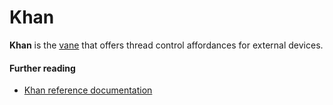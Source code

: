 # Khan

**Khan** is the [vane](vane.md) that offers thread control affordances for external devices.

#### Further reading

- [Khan reference documentation](../urbit-os/kernel/khan)



